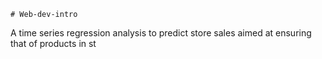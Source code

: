     # Web-dev-intro
A time series regression analysis to predict store sales aimed at ensuring that of products in st
